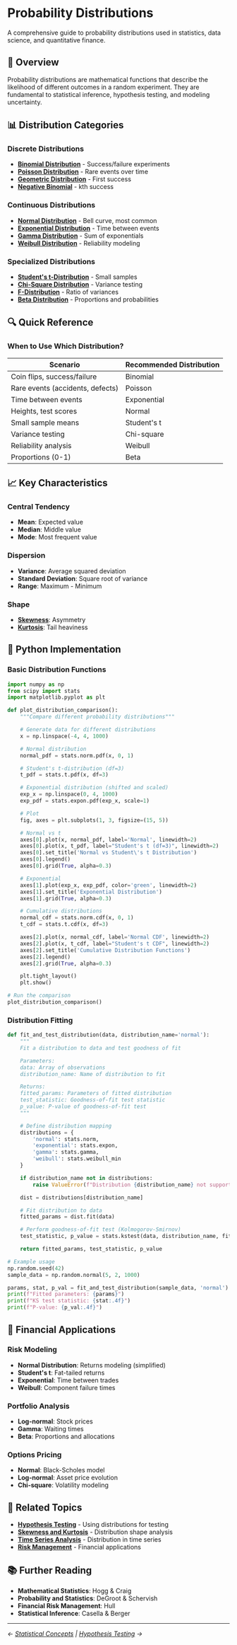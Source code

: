 # Probability Distributions

A comprehensive guide to probability distributions used in statistics, data science, and quantitative finance.

## 🎯 Overview

Probability distributions are mathematical functions that describe the likelihood of different outcomes in a random experiment. They are fundamental to statistical inference, hypothesis testing, and modeling uncertainty.

## 📊 Distribution Categories

### Discrete Distributions

- **[Binomial Distribution](./discrete/binomial.md)** - Success/failure experiments
- **[Poisson Distribution](./discrete/poisson.md)** - Rare events over time
- **[Geometric Distribution](./discrete/geometric.md)** - First success
- **[Negative Binomial](./discrete/negative-binomial.md)** - kth success

### Continuous Distributions

- **[Normal Distribution](./continuous/normal.md)** - Bell curve, most common
- **[Exponential Distribution](./continuous/exponential.md)** - Time between events
- **[Gamma Distribution](./continuous/gamma.md)** - Sum of exponentials
- **[Weibull Distribution](./continuous/weibull.md)** - Reliability modeling

### Specialized Distributions

- **[Student's t-Distribution](./specialized/t-distribution.md)** - Small samples
- **[Chi-Square Distribution](./specialized/chi-square.md)** - Variance testing
- **[F-Distribution](./specialized/f-distribution.md)** - Ratio of variances
- **[Beta Distribution](./specialized/beta.md)** - Proportions and probabilities

## 🔍 Quick Reference

### When to Use Which Distribution?

| Scenario                         | Recommended Distribution |
| -------------------------------- | ------------------------ |
| Coin flips, success/failure      | Binomial                 |
| Rare events (accidents, defects) | Poisson                  |
| Time between events              | Exponential              |
| Heights, test scores             | Normal                   |
| Small sample means               | Student's t              |
| Variance testing                 | Chi-square               |
| Reliability analysis             | Weibull                  |
| Proportions (0-1)                | Beta                     |

## 📈 Key Characteristics

### Central Tendency

- **Mean**: Expected value
- **Median**: Middle value
- **Mode**: Most frequent value

### Dispersion

- **Variance**: Average squared deviation
- **Standard Deviation**: Square root of variance
- **Range**: Maximum - Minimum

### Shape

- **[Skewness](../concepts/skewness-kurtosis.md)**: Asymmetry
- **[Kurtosis](../concepts/skewness-kurtosis.md)**: Tail heaviness

## 🐍 Python Implementation

### Basic Distribution Functions

```python
import numpy as np
from scipy import stats
import matplotlib.pyplot as plt

def plot_distribution_comparison():
    """Compare different probability distributions"""

    # Generate data for different distributions
    x = np.linspace(-4, 4, 1000)

    # Normal distribution
    normal_pdf = stats.norm.pdf(x, 0, 1)

    # Student's t-distribution (df=3)
    t_pdf = stats.t.pdf(x, df=3)

    # Exponential distribution (shifted and scaled)
    exp_x = np.linspace(0, 4, 1000)
    exp_pdf = stats.expon.pdf(exp_x, scale=1)

    # Plot
    fig, axes = plt.subplots(1, 3, figsize=(15, 5))

    # Normal vs t
    axes[0].plot(x, normal_pdf, label='Normal', linewidth=2)
    axes[0].plot(x, t_pdf, label="Student's t (df=3)", linewidth=2)
    axes[0].set_title('Normal vs Student\'s t Distribution')
    axes[0].legend()
    axes[0].grid(True, alpha=0.3)

    # Exponential
    axes[1].plot(exp_x, exp_pdf, color='green', linewidth=2)
    axes[1].set_title('Exponential Distribution')
    axes[1].grid(True, alpha=0.3)

    # Cumulative distributions
    normal_cdf = stats.norm.cdf(x, 0, 1)
    t_cdf = stats.t.cdf(x, df=3)

    axes[2].plot(x, normal_cdf, label='Normal CDF', linewidth=2)
    axes[2].plot(x, t_cdf, label="Student's t CDF", linewidth=2)
    axes[2].set_title('Cumulative Distribution Functions')
    axes[2].legend()
    axes[2].grid(True, alpha=0.3)

    plt.tight_layout()
    plt.show()

# Run the comparison
plot_distribution_comparison()
```

### Distribution Fitting

```python
def fit_and_test_distribution(data, distribution_name='normal'):
    """
    Fit a distribution to data and test goodness of fit

    Parameters:
    data: Array of observations
    distribution_name: Name of distribution to fit

    Returns:
    fitted_params: Parameters of fitted distribution
    test_statistic: Goodness-of-fit test statistic
    p_value: P-value of goodness-of-fit test
    """

    # Define distribution mapping
    distributions = {
        'normal': stats.norm,
        'exponential': stats.expon,
        'gamma': stats.gamma,
        'weibull': stats.weibull_min
    }

    if distribution_name not in distributions:
        raise ValueError(f"Distribution {distribution_name} not supported")

    dist = distributions[distribution_name]

    # Fit distribution to data
    fitted_params = dist.fit(data)

    # Perform goodness-of-fit test (Kolmogorov-Smirnov)
    test_statistic, p_value = stats.kstest(data, distribution_name, fitted_params)

    return fitted_params, test_statistic, p_value

# Example usage
np.random.seed(42)
sample_data = np.random.normal(5, 2, 1000)

params, stat, p_val = fit_and_test_distribution(sample_data, 'normal')
print(f"Fitted parameters: {params}")
print(f"KS test statistic: {stat:.4f}")
print(f"P-value: {p_val:.4f}")
```

## 💼 Financial Applications

### Risk Modeling

- **Normal Distribution**: Returns modeling (simplified)
- **Student's t**: Fat-tailed returns
- **Exponential**: Time between trades
- **Weibull**: Component failure times

### Portfolio Analysis

- **Log-normal**: Stock prices
- **Gamma**: Waiting times
- **Beta**: Proportions and allocations

### Options Pricing

- **Normal**: Black-Scholes model
- **Log-normal**: Asset price evolution
- **Chi-square**: Volatility modeling

## 🔗 Related Topics

- **[Hypothesis Testing](../hypothesis-testing/README.md)** - Using distributions for testing
- **[Skewness and Kurtosis](../concepts/skewness-kurtosis.md)** - Distribution shape analysis
- **[Time Series Analysis](../time-series/README.md)** - Distribution in time series
- **[Risk Management](../finance/risk-management.md)** - Financial applications

## 📚 Further Reading

- **Mathematical Statistics**: Hogg & Craig
- **Probability and Statistics**: DeGroot & Schervish
- **Financial Risk Management**: Hull
- **Statistical Inference**: Casella & Berger

---

_← [Statistical Concepts](../concepts/README.md) | [Hypothesis Testing](../hypothesis-testing/README.md) →_
